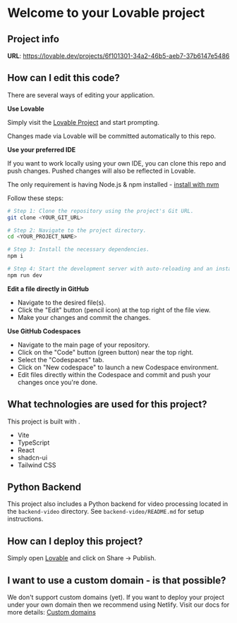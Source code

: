# Welcome to your Lovable project

## Project info

**URL**: https://lovable.dev/projects/6f101301-34a2-46b5-aeb7-37b6147e5486

## How can I edit this code?

There are several ways of editing your application.

**Use Lovable**

Simply visit the [Lovable Project](https://lovable.dev/projects/6f101301-34a2-46b5-aeb7-37b6147e5486) and start prompting.

Changes made via Lovable will be committed automatically to this repo.

**Use your preferred IDE**

If you want to work locally using your own IDE, you can clone this repo and push changes. Pushed changes will also be reflected in Lovable.

The only requirement is having Node.js & npm installed - [install with nvm](https://github.com/nvm-sh/nvm#installing-and-updating)

Follow these steps:

```sh
# Step 1: Clone the repository using the project's Git URL.
git clone <YOUR_GIT_URL>

# Step 2: Navigate to the project directory.
cd <YOUR_PROJECT_NAME>

# Step 3: Install the necessary dependencies.
npm i

# Step 4: Start the development server with auto-reloading and an instant preview.
npm run dev
```

**Edit a file directly in GitHub**

- Navigate to the desired file(s).
- Click the "Edit" button (pencil icon) at the top right of the file view.
- Make your changes and commit the changes.

**Use GitHub Codespaces**

- Navigate to the main page of your repository.
- Click on the "Code" button (green button) near the top right.
- Select the "Codespaces" tab.
- Click on "New codespace" to launch a new Codespace environment.
- Edit files directly within the Codespace and commit and push your changes once you're done.

## What technologies are used for this project?

This project is built with .

- Vite
- TypeScript
- React
- shadcn-ui
- Tailwind CSS

## Python Backend

This project also includes a Python backend for video processing located in the `backend-video` directory. See `backend-video/README.md` for setup instructions.

## How can I deploy this project?

Simply open [Lovable](https://lovable.dev/projects/6f101301-34a2-46b5-aeb7-37b6147e5486) and click on Share -> Publish.

## I want to use a custom domain - is that possible?

We don't support custom domains (yet). If you want to deploy your project under your own domain then we recommend using Netlify. Visit our docs for more details: [Custom domains](https://docs.lovable.dev/tips-tricks/custom-domain/)